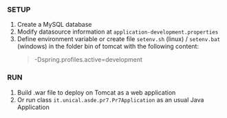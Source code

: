 ### SETUP
1. Create a MySQL database
1. Modify datasource information at `application-development.properties`  
1. Define environment variable or create file `setenv.sh` (linux) / `setenv.bat` (windows) in the folder bin of tomcat with the following content:
    >-Dspring.profiles.active=development  
  
### RUN
1. Build .war file to deploy on Tomcat as a web application  
2. Or run class `it.unical.asde.pr7.Pr7Application` as an usual Java Application